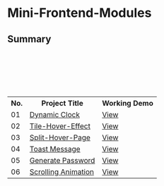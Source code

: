 # Mini-Frontend-Modules
<!DOCTYPE html>
<html lang="en">
<head>
  
</head>
<body>
    <h2>Summary</h2>
    <table>
        <tr>
            <th>No.</th>
            <th>Project Title</th>
            <th>Working Demo</th>
        </tr>
        <tr>
            <td>01</td>
            <td><a href="https://github.com/yashchitroda/Mini-Frontend-Modules/tree/main/Dynamic%20Clock">Dynamic Clock</a></td>
            <td><a href="https://yashchitroda.github.io/Mini-Frontend-Modules/Dynamic Clock/index.html">View</a></td>
        </tr>
        <br>
         <tr>
            <td>02</td>
            <td><a href="https://github.com/yashchitroda/Mini-Frontend-Modules/tree/main/Tile-Hover-Effect">Tile-Hover-Effect</a></td>
            <td><a href="https://yashchitroda.github.io/Mini-Frontend-Modules/Tile-Hover-Effect/index.html">View</a></td>
        </tr>
      <br>
         <tr>
            <td>03</td>
            <td><a href="https://github.com/yashchitroda/Mini-Frontend-Modules/tree/main/split-hover-page">Split-Hover-Page</a></td>
            <td><a href="https://yashchitroda.github.io/Mini-Frontend-Modules/split-hover-page/index.html">View</a></td>
        </tr>
      <br>
         <td>04</td>
            <td><a href="https://github.com/yashchitroda/Mini-Frontend-Modules/tree/main/Toast Message">Toast Message</a></td>
            <td><a href="https://yashchitroda.github.io/Mini-Frontend-Modules/Toast Message/index.html">View</a></td>
        </tr>
    <br>
         <td>05</td>
            <td><a href="https://github.com/yashchitroda/Mini-Frontend-Modules/tree/main/Generate Password">Generate Password</a></td>
            <td><a href="https://yashchitroda.github.io/Mini-Frontend-Modules/Generate Password/index.html">View</a></td>
        </tr>
   <br>
         <td>06</td>
            <td><a href="https://github.com/yashchitroda/Mini-Frontend-Modules/tree/main/Scrolling Animation">Scrolling Animation</a></td>
            <td><a href="https://yashchitroda.github.io/Mini-Frontend-Modules/Scrolling Animation/index.html">View</a></td>
        </tr>
    </table>
    
</body>
</html>
